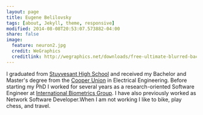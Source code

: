 ```yaml
---
layout: page
title: Eugene Belilovsky
tags: [about, Jekyll, theme, responsive]
modified: 2014-08-08T20:53:07.573882-04:00
share: false
image:
  feature: neuron2.jpg
  credit: WeGraphics
  creditlink: http://wegraphics.net/downloads/free-ultimate-blurred-background-pack/
---
```


I graduated from [Stuyvesant High School](stuy.edu) and received my Bachelor and Master's degree from the [Cooper Union](www.cooper.edu) in Electrical Engineering. Before starting my PhD I worked for several years as a research-oriented Software Engineer at [International Biometrics Group](https://www.novetta.com/). I have also previously worked as Network Software Developer.When I am not working I like to bike, play chess, and travel. 


